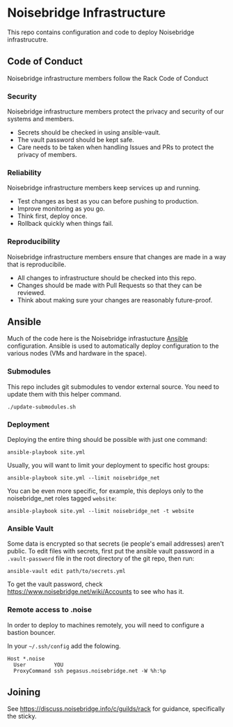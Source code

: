 # Noisebridge Infrastructure

This repo contains configuration and code to deploy Noisebridge infrastrucutre.

## Code of Conduct

Noisebridge infrastructure members follow the Rack Code of Conduct

### Security

Noisebridge infrastructure members protect the privacy and security of our systems and members.

* Secrets should be checked in using ansible-vault.
* The vault password should be kept safe.
* Care needs to be taken when handling Issues and PRs to protect the privacy of members.

### Reliability

Noisebridge infrastructure members keep services up and running.

* Test changes as best as you can before pushing to production.
* Improve monitoring as you go.
* Think first, deploy once.
* Rollback quickly when things fail.

### Reproducibility

Noisebridge infrastructure members ensure that changes are made in a way that is reproducibile.

* All changes to infrastructure should be checked into this repo.
* Changes should be made with Pull Requests so that they can be reviewed.
* Think about making sure your changes are reasonably future-proof.

## Ansible

Much of the code here is the Noisebridge infrastucture [Ansible](https://docs.ansible.com/ansible/latest/) configuration. Ansible is used to automatically deploy configuration to the various nodes (VMs and hardware in the space).

### Submodules

This repo includes git submodules to vendor external source.  You need to update them with this helper command.

    ./update-submodules.sh

### Deployment

Deploying the entire thing should be possible with just one command:

    ansible-playbook site.yml

Usually, you will want to limit your deployment to specific host groups:

    ansible-playbook site.yml --limit noisebridge_net
    
You can be even more specific, for example, this deploys only to the noisebridge\_net roles tagged `website`:

    ansible-playbook site.yml --limit noisebridge_net -t website

### Ansible Vault

Some data is encrypted so that secrets (ie people's email addresses) aren't public. To edit files with secrets, first put the ansible vault password in a `.vault-password` file in the root directory of the git repo, then run:

    ansible-vault edit path/to/secrets.yml

To get the vault password, check https://www.noisebridge.net/wiki/Accounts to see who has it.

### Remote access to .noise

In order to deploy to machines remotely, you will need to configure a bastion bouncer.

In your `~/.ssh/config` add the folowing.

    Host *.noise
      User         YOU
      ProxyCommand ssh pegasus.noisebridge.net -W %h:%p

## Joining

See https://discuss.noisebridge.info/c/guilds/rack for guidance, specifically the sticky.
